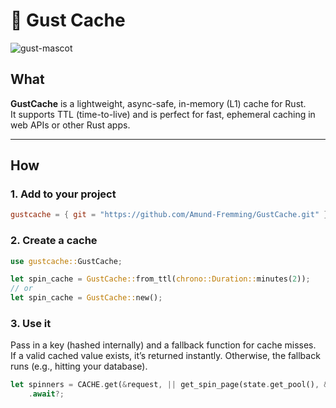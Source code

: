 # 🦀 Gust Cache

![gust-mascot](https://png.pngtree.com/png-vector/20240805/ourmid/pngtree-sticker-of-a-cartoon-gust-of-wind-png-image_13078480.png)

## What

**GustCache** is a lightweight, async-safe, in-memory (L1) cache for Rust.  
It supports TTL (time-to-live) and is perfect for fast, ephemeral caching in web APIs or other Rust apps.

---

## How

### 1. Add to your project

```toml
gustcache = { git = "https://github.com/Amund-Fremming/GustCache.git" }
```

### 2. Create a cache

```rust
use gustcache::GustCache;

let spin_cache = GustCache::from_ttl(chrono::Duration::minutes(2));
// or
let spin_cache = GustCache::new();
```

### 3. Use it

Pass in a key (hashed internally) and a fallback function for cache misses.  
If a valid cached value exists, it’s returned instantly. Otherwise, the fallback runs (e.g., hitting your database).

```rust
let spinners = CACHE.get(&request, || get_spin_page(state.get_pool(), &request))
    .await?;
```
